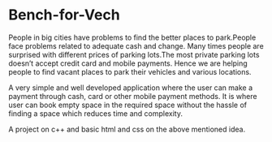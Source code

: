# Bench-for-Vech

People in big cities have problems to find the better places to park.People face problems related to adequate cash and change. Many times people are surprised with different prices of parking lots.The most private parking lots doesn’t accept credit card and mobile payments. Hence we are helping people to find vacant places to park their vehicles and various locations.

A very simple and well developed application where the user can make a payment through cash, card or other mobile payment methods. It is where user can book empty space in the required space without the hassle of finding a space which reduces time and complexity.

A project on c++ and basic html and css on the above mentioned idea.


